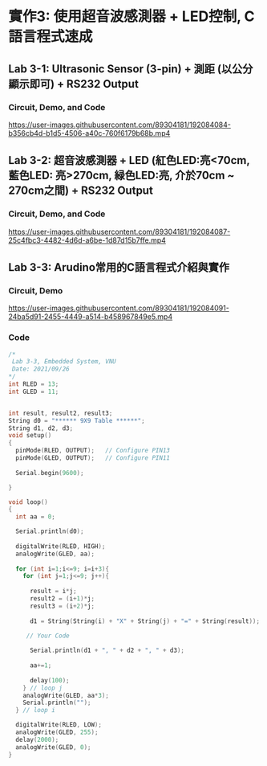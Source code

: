 # 實作3: 使用超音波感測器 + LED控制, C語言程式速成

## Lab 3-1: Ultrasonic Sensor (3-pin) + 測距 (以公分顯示即可) + RS232 Output

### Circuit, Demo, and Code

https://user-images.githubusercontent.com/89304181/192084084-b356cb4d-b1d5-4506-a40c-760f6179b68b.mp4


## Lab 3-2: 超音波感測器 + LED (紅色LED:亮<70cm, 藍色LED: 亮>270cm, 緑色LED:亮, 介於70cm ~ 270cm之間) + RS232 Output

### Circuit, Demo, and Code

https://user-images.githubusercontent.com/89304181/192084087-25c4fbc3-4482-4d6d-a6be-1d87d15b7ffe.mp4


## Lab 3-3: Arudino常用的C語言程式介紹與實作

### Circuit, Demo

https://user-images.githubusercontent.com/89304181/192084091-24ba5d91-2455-4449-a514-b458967849e5.mp4

### Code

```C
/*
 Lab 3-3, Embedded System, VNU
 Date: 2021/09/26
*/
int RLED = 13;
int GLED = 11;


int result, result2, result3;
String d0 = "****** 9X9 Table ******";
String d1, d2, d3;
void setup()
{
  pinMode(RLED, OUTPUT);   // Configure PIN13
  pinMode(GLED, OUTPUT);   // Configure PIN11
  
  Serial.begin(9600);

}

void loop()
{
  int aa = 0;

  Serial.println(d0); 
  
  digitalWrite(RLED, HIGH);
  analogWrite(GLED, aa); 
  
  for (int i=1;i<=9; i=i+3){
    for (int j=1;j<=9; j++){
      
      result = i*j;
      result2 = (i+1)*j;
      result3 = (i+2)*j;
      
      d1 = String(String(i) + "X" + String(j) + "=" + String(result));

     // Your Code
      
      Serial.println(d1 + ", " + d2 + ", " + d3);
    
      aa+=1;
      
      delay(100);
    } // loop j
    analogWrite(GLED, aa*3); 
    Serial.println("");
  } // loop i

  digitalWrite(RLED, LOW);
  analogWrite(GLED, 255); 
  delay(2000);	
  analogWrite(GLED, 0);
}


```
